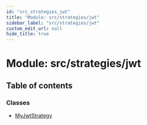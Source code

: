 ```yaml
---
id: "src_strategies_jwt"
title: "Module: src/strategies/jwt"
sidebar_label: "src/strategies/jwt"
custom_edit_url: null
hide_title: true
---
```


# Module: src/strategies/jwt

## Table of contents

### Classes

- [MyJwtStrategy](../classes/src_strategies_jwt.myjwtstrategy.md)
